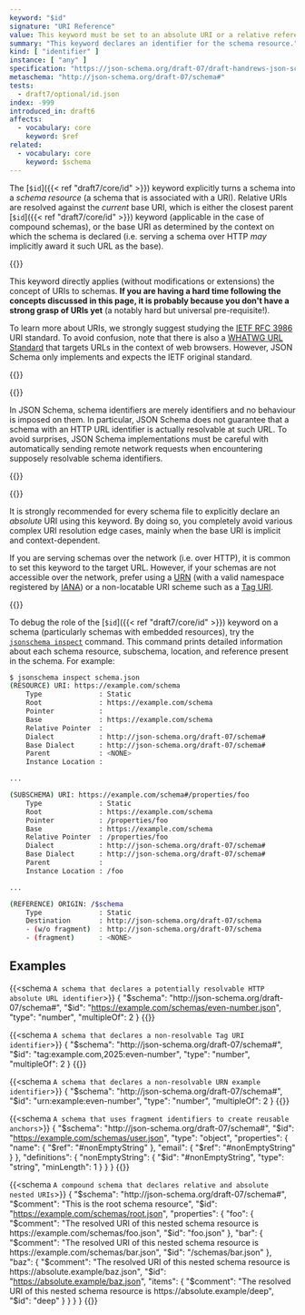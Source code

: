 ```yaml
---
keyword: "$id"
signature: "URI Reference"
value: This keyword must be set to an absolute URI or a relative reference as defined by [RFC 3986](https://www.rfc-editor.org/info/rfc3986)
summary: "This keyword declares an identifier for the schema resource."
kind: [ "identifier" ]
instance: [ "any" ]
specification: "https://json-schema.org/draft-07/draft-handrews-json-schema-01#rfc.section.8.2"
metaschema: "http://json-schema.org/draft-07/schema#"
tests:
  - draft7/optional/id.json
index: -999
introduced_in: draft6
affects:
  - vocabulary: core
    keyword: $ref
related:
  - vocabulary: core
    keyword: $schema
---
```


The [`$id`]({{< ref "draft7/core/id" >}}) keyword explicitly turns a schema
into a _schema resource_ (a schema that is associated with a URI). Relative
URIs are resolved against the _current_ base URI, which is either the closest
parent [`$id`]({{< ref "draft7/core/id" >}}) keyword (applicable in the case
of compound schemas), or the base URI as determined by the context on which the
schema is declared (i.e. serving a schema over HTTP _may_ implicitly award it
such URL as the base).

{{<learning-more>}}

This keyword directly applies (without modifications or extensions) the concept
of URIs to schemas. **If you are having a hard time following the concepts
discussed in this page, it is probably because you don't have a strong grasp of
URIs yet** (a notably hard but universal pre-requisite!).

To learn more about URIs, we strongly suggest studying the [IETF RFC
3986](https://www.rfc-editor.org/info/rfc3986) URI standard. To avoid
confusion, note that there is also a [WHATWG URL
Standard](https://url.spec.whatwg.org) that targets URLs in the context of web
browsers. However, JSON Schema only implements and expects the IETF original
standard.

{{</learning-more>}}

{{<common-pitfall>}}

In JSON Schema, schema identifiers are merely identifiers and no behaviour is
imposed on them. In particular, JSON Schema does not guarantee that a schema
with an HTTP URL identifier is actually resolvable at such URL. To avoid
surprises, JSON Schema implementations must be careful with automatically
sending remote network requests when encountering supposely resolvable schema
identifiers.

{{</common-pitfall>}}

{{<best-practice>}}

It is strongly recommended for every schema file to explicitly declare an
_absolute_ URI using this keyword. By doing so, you completely avoid various
complex URI resolution edge cases, mainly when the base URI is implicit and
context-dependent.

If you are serving schemas over the network (i.e. over HTTP), it is common to
set this keyword to the target URL. However, if your schemas are not accessible
over the network, prefer using a
[URN](https://en.wikipedia.org/wiki/Uniform_Resource_Name) (with a valid
namespace registered by
[IANA](https://www.iana.org/assignments/urn-namespaces/urn-namespaces.xhtml))
or a non-locatable URI scheme such as a [Tag URI](https://www.taguri.org).

{{</best-practice>}}

To debug the role of the [`$id`]({{< ref "draft7/core/id" >}}) keyword on
a schema (particularly schemas with embedded resources), try the [`jsonschema
inspect`](https://github.com/sourcemeta/jsonschema/blob/main/docs/inspect.markdown)
command. This command prints detailed information about each schema resource,
subschema, location, and reference present in the schema. For example:

```sh
$ jsonschema inspect schema.json
(RESOURCE) URI: https://example.com/schema
    Type              : Static
    Root              : https://example.com/schema
    Pointer           :
    Base              : https://example.com/schema
    Relative Pointer  :
    Dialect           : http://json-schema.org/draft-07/schema#
    Base Dialect      : http://json-schema.org/draft-07/schema#
    Parent            : <NONE>
    Instance Location :

...

(SUBSCHEMA) URI: https://example.com/schema#/properties/foo
    Type              : Static
    Root              : https://example.com/schema
    Pointer           : /properties/foo
    Base              : https://example.com/schema
    Relative Pointer  : /properties/foo
    Dialect           : http://json-schema.org/draft-07/schema#
    Base Dialect      : http://json-schema.org/draft-07/schema#
    Parent            :
    Instance Location : /foo

...

(REFERENCE) ORIGIN: /$schema
    Type              : Static
    Destination       : http://json-schema.org/draft-07/schema
    - (w/o fragment)  : http://json-schema.org/draft-07/schema
    - (fragment)      : <NONE>
```

## Examples

{{<schema `A schema that declares a potentially resolvable HTTP absolute URL identifier`>}}
{
  "$schema": "http://json-schema.org/draft-07/schema#",
  "$id": "https://example.com/schemas/even-number.json",
  "type": "number",
  "multipleOf": 2
}
{{</schema>}}

{{<schema `A schema that declares a non-resolvable Tag URI identifier`>}}
{
  "$schema": "http://json-schema.org/draft-07/schema#",
  "$id": "tag:example.com,2025:even-number",
  "type": "number",
  "multipleOf": 2
}
{{</schema>}}

{{<schema `A schema that declares a non-resolvable URN example identifier`>}}
{
  "$schema": "http://json-schema.org/draft-07/schema#",
  "$id": "urn:example:even-number",
  "type": "number",
  "multipleOf": 2
}
{{</schema>}}

{{<schema `A schema that uses fragment identifiers to create reusable anchors`>}}
{
  "$schema": "http://json-schema.org/draft-07/schema#",
  "$id": "https://example.com/schemas/user.json",
  "type": "object",
  "properties": {
    "name": { "$ref": "#nonEmptyString" },
    "email": { "$ref": "#nonEmptyString" }
  },
  "definitions": {
    "nonEmptyString": {
      "$id": "#nonEmptyString",
      "type": "string",
      "minLength": 1
    }
  }
}
{{</schema>}}

{{<schema `A compound schema that declares relative and absolute nested URIs`>}}
{
  "$schema": "http://json-schema.org/draft-07/schema#",
  "$comment": "This is the root schema resource",
  "$id": "https://example.com/schemas/root.json",
  "properties": {
    "foo": {
      "$comment": "The resolved URI of this nested schema resource is https://example.com/schemas/foo.json",
      "$id": "foo.json"
    },
    "bar": {
      "$comment": "The resolved URI of this nested schema resource is https://example.com/schemas/bar.json",
      "$id": "/schemas/bar.json"
    },
    "baz": {
      "$comment": "The resolved URI of this nested schema resource is https://absolute.example/baz.json",
      "$id": "https://absolute.example/baz.json",
      "items": {
        "$comment": "The resolved URI of this nested schema resource is https://absolute.example/deep",
        "$id": "deep"
      }
    }
  }
}
{{</schema>}}
